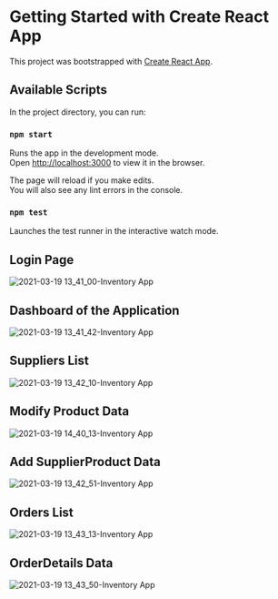 # Getting Started with Create React App

This project was bootstrapped with [Create React App](https://github.com/facebook/create-react-app).

## Available Scripts

In the project directory, you can run:

### `npm start`

Runs the app in the development mode.\
Open [http://localhost:3000](http://localhost:3000) to view it in the browser.

The page will reload if you make edits.\
You will also see any lint errors in the console.

### `npm test`

Launches the test runner in the interactive watch mode.

## Login Page
![2021-03-19 13_41_00-Inventory App](https://user-images.githubusercontent.com/35728717/111773600-6d5eea00-88bf-11eb-9a78-f61f861c6413.png)

## Dashboard of the Application
![2021-03-19 13_41_42-Inventory App](https://user-images.githubusercontent.com/35728717/111773658-823b7d80-88bf-11eb-8757-cff75b3162b8.png)

## Suppliers List
![2021-03-19 13_42_10-Inventory App](https://user-images.githubusercontent.com/35728717/111773665-84054100-88bf-11eb-939a-b9e5858ec76c.png)

## Modify Product Data
![2021-03-19 14_40_13-Inventory App](https://user-images.githubusercontent.com/35728717/111774854-178b4180-88c1-11eb-90e1-8e4884624539.png)

## Add SupplierProduct Data
![2021-03-19 13_42_51-Inventory App](https://user-images.githubusercontent.com/35728717/111773670-85366e00-88bf-11eb-9199-aa7771a39614.png)

## Orders List
![2021-03-19 13_43_13-Inventory App](https://user-images.githubusercontent.com/35728717/111773673-85cf0480-88bf-11eb-86a7-36726f84c932.png)

## OrderDetails Data
![2021-03-19 13_43_50-Inventory App](https://user-images.githubusercontent.com/35728717/111773684-89628b80-88bf-11eb-8b8c-09778f0b7a25.png)



